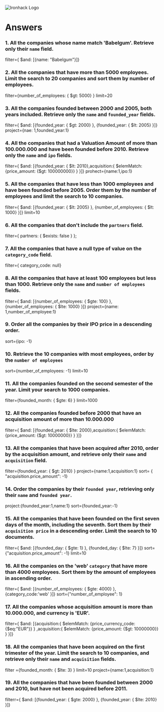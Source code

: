 ![Ironhack Logo](https://i.imgur.com/1QgrNNw.png)
# Answers
### 1. All the companies whose name match 'Babelgum'. Retrieve only their `name` field.
filter={ $and: [{name: "Babelgum"}]}
### 2. All the companies that have more than 5000 employees. Limit the search to 20 companies and sort them by **number of employees**.
filter={number_of_employees: { $gt: 5000} }
limit=20
### 3. All the companies founded between 2000 and 2005, both years included. Retrieve only the `name` and `founded_year` fields.
filter={ $and: [{founded_year: { $gt: 2000} }, {founded_year: { $lt: 2005} }]}
project={nae: 1,founded_year:1}
### 4. All the companies that had a Valuation Amount of more than 100.000.000 and have been founded before 2010. Retrieve only the `name` and `ipo` fields.
filter={ $and: [{founded_year: { $lt: 2010},acquisition:{ $elemMatch: {price_amount: {$gt: 100000000}}  }  }]}
prohect={name:1,ipo:1}
### 5. All the companies that have less than 1000 employees and have been founded before 2005. Order them by the number of employees and limit the search to 10 companies.
filter={ $and: [{founded_year: {  $lt: 2005} }, {number_of_employees: { $lt: 1000} }]}
limit=10
### 6. All the companies that don't include the `partners` field.
filter={ partners: { $exists: false } };
### 7. All the companies that have a null type of value on the `category_code` field.
filter={ category_code: null}
### 8. All the companies that have at least 100 employees but less than 1000. Retrieve only the `name` and `number of employees` fields.
filter={ $and: [{number_of_employees: { $gte: 100} }, {number_of_employees: { $lte: 1000} }]}
project={name: 1,number_of_employee:1}
### 9. Order all the companies by their IPO price in a descending order.
sort={ipo: -1}
### 10. Retrieve the 10 companies with most employees, order by the `number of employees`
sort={number_of_employees: -1}
limit=10
### 11. All the companies founded on the second semester of the year. Limit your search to 1000 companies.
filter={founded_month: { $gte: 6} }
limit=1000
### 12. All the companies founded before 2000 that have an acquisition amount of more than 10.000.000
filter={ $and: [{founded_year: { $lte: 2000},acquisition:{ $elemMatch: {price_amount: {$gt: 10000000}}  }  }]}
### 13. All the companies that have been acquired after 2010, order by the acquisition amount, and retrieve only their `name` and `acquisition` field.
filter={founded_year: { $gt: 2010} }
project={name:1,acquisition:1}
sort= { "acquisition.price_amount": -1} 
### 14. Order the companies by their `founded year`, retrieving only their `name` and `founded year`.
project:{founded_year:1,name:1}
sort={founded_year:-1}
### 15. All the companies that have been founded on the first seven days of the month, including the seventh. Sort them by their `acquisition price` in a descending order. Limit the search to 10 documents.
filter={ $and: [{founded_day: { $gte: 1} }, {founded_day: { $lte: 7} }]}
sort={"acquisition.price_amount": -1}
limit=10
### 16. All the companies on the 'web' `category` that have more than 4000 employees. Sort them by the amount of employees in ascending order.
filter={ $and: [{number_of_employees: { $gte: 4000} }, {category_code:'web' }]}
sort={"number_of_employee": 1}
### 17. All the companies whose acquisition amount is more than 10.000.000, and currency is 'EUR'.
filter={ $and: [{acquisition:{ $elemMatch: {price_currency_code: {$eq:"EUR"}}  } ,acquisition:{ $elemMatch: {price_amount: {$gt: 10000000}}  }  }]}
### 18. All the companies that have been acquired on the first trimester of the year. Limit the search to 10 companies, and retrieve only their `name` and `acquisition` fields.
filter ={founded_month: { $lte: 3} }
limit=10
project={name:1,acquisition:1}
### 19. All the companies that have been founded between 2000 and 2010, but have not been acquired before 2011.
filterr={ $and: [{founded_year: { $gte: 2000} }, {founded_year: { $lte: 2010} }]}
